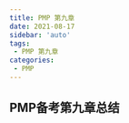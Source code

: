 ```yaml
---
title: PMP 第九章
date: 2021-08-17
sidebar: 'auto'
tags:
 - PMP 第九章
categories:
 - PMP
---
```


## PMP备考第九章总结
